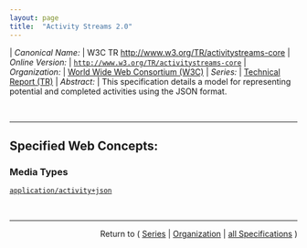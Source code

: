 ```yaml
---
layout: page
title:  "Activity Streams 2.0"
---
```


| *Canonical Name:* | W3C TR http://www.w3.org/TR/activitystreams-core
| *Online Version:* | [`http://www.w3.org/TR/activitystreams-core`](http://www.w3.org/TR/activitystreams-core)
| *Organization:* | [World Wide Web Consortium (W3C)](..  "List of specification series by this organization")
| *Series:* | [Technical Report (TR)](.  "List of specifications in this series")
| *Abstract:* | This specification details a model for representing potential and completed activities using the JSON format.

<br/>
<hr/>

## Specified Web Concepts:

### Media Types

[`application/activity+json`](/concepts/media-type/application/activity+json "In the most basic sense, an &#34;activity&#34; is a semantic description of a potential or completed action. In the former case, the activity expresses what can or might be done with a particular object, while in the latter case, it expresses what has already been done. It is the goal of this specification to provide a JSON-based syntax that is sufficient to express metadata about activities in a rich, human-friendly, machine-processable and extensible manner. This may include constructing natural-language descriptions or visual representations about the activity, associating actionable information with various types of objects, communicating or recording activity logs, or delegation of potential actions to other applications.")



<br/>
<hr/>

<p style="text-align: right">Return to ( <a href="./">Series</a> | <a href="../">Organization</a> | <a href="../../">all Specifications</a> )</p>